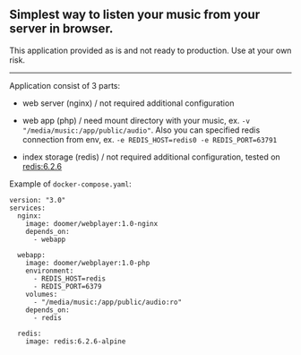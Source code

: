 ## Simplest way to listen your music from your server in browser.

This application provided as is and not ready to production. Use at your own
risk.

---

Application consist of 3 parts:

- web server (nginx) / not required additional configuration

- web app (php) / need mount directory with your music,
  ex. `-v "/media/music:/app/public/audio"`. Also you can specified redis
  connection from env, ex. `-e REDIS_HOST=redis0 -e REDIS_PORT=63791`

- index storage (redis) / not required additional configuration, tested
  on [redis:6.2.6](https://hub.docker.com/_/redis?tab=tags&name=6.2.6)

Example of `docker-compose.yaml`:

```
version: "3.0"
services:
  nginx:
    image: doomer/webplayer:1.0-nginx
    depends_on:
      - webapp

  webapp:
    image: doomer/webplayer:1.0-php
    environment:
      - REDIS_HOST=redis
      - REDIS_PORT=6379
    volumes:
      - "/media/music:/app/public/audio:ro"
    depends_on:
      - redis

  redis:
    image: redis:6.2.6-alpine
```